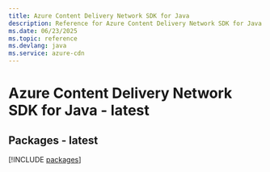 ```yaml
---
title: Azure Content Delivery Network SDK for Java
description: Reference for Azure Content Delivery Network SDK for Java
ms.date: 06/23/2025
ms.topic: reference
ms.devlang: java
ms.service: azure-cdn
---
```

# Azure Content Delivery Network SDK for Java - latest
## Packages - latest
[!INCLUDE [packages](content-delivery-network-index.md)]